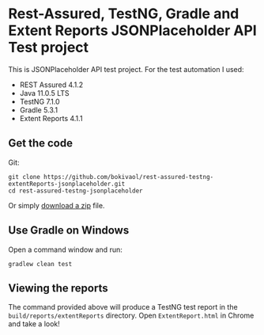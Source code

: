 # Rest-Assured, TestNG, Gradle and Extent Reports JSONPlaceholder API Test project


This is JSONPlaceholder API test project.
For the test automation I used:
- REST Assured 4.1.2
- Java 11.0.5 LTS
- TestNG 7.1.0
- Gradle 5.3.1
- Extent Reports 4.1.1

## Get the code

Git:

    git clone https://github.com/bokivaol/rest-assured-testng-extentReports-jsonplaceholder.git
    cd rest-assured-testng-jsonplaceholder


Or simply [download a zip](https://github.com/bokivaol/rest-assured-testng-extentReports-jsonplaceholder/archive/master.zip) file.


## Use Gradle on Windows

Open a command window and run:

    gradlew clean test 

## Viewing the reports

The command provided above will produce a TestNG test report in the `build/reports/extentReports` directory. Open `ExtentReport.html` in Chrome and take a look!

